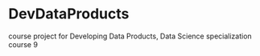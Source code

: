 # DevDataProducts
course project for Developing Data Products, Data Science specialization course 9
